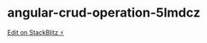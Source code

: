 # angular-crud-operation-5lmdcz

[Edit on StackBlitz ⚡️](https://stackblitz.com/edit/angular-crud-operation-5lmdcz)